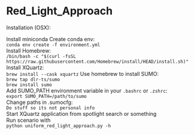 # Red_Light_Approach

Installation (OSX):

Install miniconda
Create conda env:\
```conda env create -f environment.yml```\
Install Homebrew:\
```/bin/bash -c "$(curl -fsSL https://raw.githubusercontent.com/Homebrew/install/HEAD/install.sh)"```\
Install XQuartz:\
```brew install --cask xquartz```
Use homebrew to install SUMO:\
```brew tap dlr-ts/sumo```\
```brew install sumo```\
Add SUMO_PATH environment variable in your ```.bashrc``` or ```.zshrc```:\
```export SUMO_PATH=/path/to/sumo```\
Change paths in .sumocfg:\
```Do stuff so its not personal info```\
Start XQuartz application from spotlight search or something\
Run scenario with\
```python uniform_red_light_approach.py -h```
